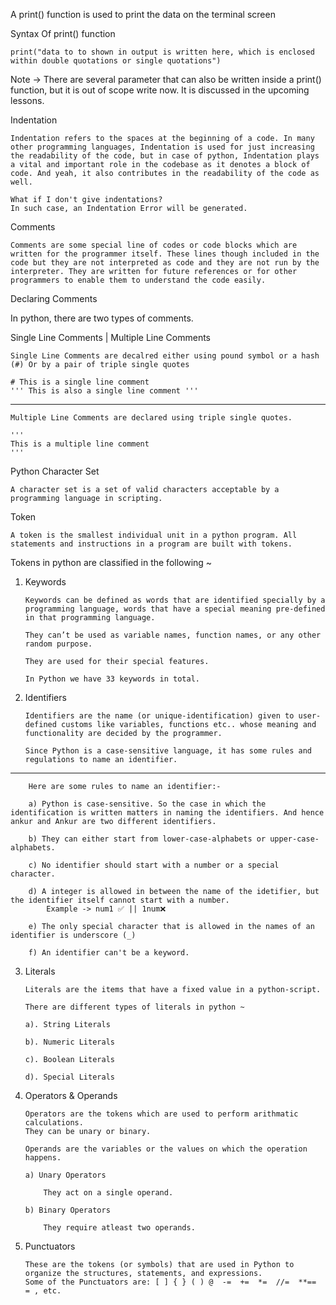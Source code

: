 A print() function is used to print the data on the terminal screen

Syntax Of print() function

    print("data to to shown in output is written here, which is enclosed within double quotations or single quotations")

Note -> There are several parameter that can also be written inside a print() function, but it is out of scope write now. It is discussed in the upcoming lessons.

Indentation

    Indentation refers to the spaces at the beginning of a code. In many other programming languages, Indentation is used for just increasing the readability of the code, but in case of python, Indentation plays a vital and important role in the codebase as it denotes a block of code. And yeah, it also contributes in the readability of the code as well.

    What if I don't give indentations?
    In such case, an Indentation Error will be generated.

Comments

    Comments are some special line of codes or code blocks which are written for the programmer itself. These lines though included in the code but they are not interpreted as code and they are not run by the interpreter. They are written for future references or for other programmers to enable them to understand the code easily.

Declaring Comments

In python, there are two types of comments.

Single Line Comments | Multiple Line Comments

    Single Line Comments are decalred either using pound symbol or a hash (#) Or by a pair of triple single quotes
    
    # This is a single line comment
    ''' This is also a single line comment '''

---------------------------------------------------------------------

    Multiple Line Comments are declared using triple single quotes.

    ''' 
    This is a multiple line comment
    '''

Python Character Set

    A character set is a set of valid characters acceptable by a programming language in scripting.

Token

    A token is the smallest individual unit in a python program. All statements and instructions in a program are built with tokens.

Tokens in python are classified in the following ~

01. Keywords

        Keywords can be defined as words that are identified specially by a programming language, words that have a special meaning pre-defined in that programming language. 

        They can’t be used as variable names, function names, or any other random purpose. 
        
        They are used for their special features. 

        In Python we have 33 keywords in total.

02. Identifiers

        Identifiers are the name (or unique-identification) given to user-defined customs like variables, functions etc.. whose meaning and functionality are decided by the programmer.

        Since Python is a case-sensitive language, it has some rules and regulations to name an identifier. 
    
-------------------------------------------------------------------------

        Here are some rules to name an identifier:-

        a) Python is case-sensitive. So the case in which the identification is written matters in naming the identifiers. And hence ankur and Ankur are two different identifiers.

        b) They can either start from lower-case-alphabets or upper-case-alphabets. 

        c) No identifier should start with a number or a special character.

        d) A integer is allowed in between the name of the idetifier, but the identifier itself cannot start with a number.
            Example -> num1 ✅ || 1num❌

        e) The only special character that is allowed in the names of an identifier is underscore (_)

        f) An identifier can't be a keyword.

03. Literals

        Literals are the items that have a fixed value in a python-script.
    
        There are different types of literals in python ~ 

        a). String Literals
        
        b). Numeric Literals
        
        c). Boolean Literals
        
        d). Special Literals

04. Operators & Operands

        Operators are the tokens which are used to perform arithmatic calculations.
        They can be unary or binary.

        Operands are the variables or the values on which the operation happens.
    
        a) Unary Operators

            They act on a single operand.

        b) Binary Operators

            They require atleast two operands.

05. Punctuators

        These are the tokens (or symbols) that are used in Python to organize the structures, statements, and expressions. 
        Some of the Punctuators are: [ ] { } ( ) @  -=  +=  *=  //=  **==  = , etc.

<!-- Variables & Their Declaration

    Variables are containers for storing values belonging to a data type.
    Since python is dynamically type, we need not to declare the type of the data type that variable is going to store (the thing we do in languages like C!).

    To decalre a variable, we first write the name or unique-identification of that variable followed by a equal to sign and then the value that we want to store.
Example -:
    <var-name> = value
Note -> The values should only be assigned from the rigt side. -->


